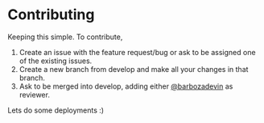 # Contributing

Keeping this simple. To contribute,
1. Create an issue with the feature request/bug or ask to be assigned one of the existing issues.
2. Create a new branch from develop and make all your changes in that branch.
3. Ask to be merged into develop, adding either [@barbozadevin](https://github.com/barbozadevin) as reviewer.

Lets do some deployments :)

